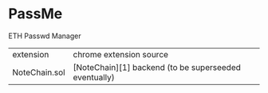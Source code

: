 # PassMe
ETH Passwd Manager

<table>
  <tr><td>extension</td><td>chrome extension source</td></tr>
  <tr><td>NoteChain.sol</td><td>[NoteChain][1] backend (to be superseeded eventually)</td></tr>
</table>

[1]: http://notechain.org/
